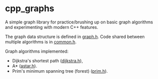 # cpp_graphs

A simple graph library for practice/brushing up on basic graph algorithms and experimenting with modern C++ features.

The graph data structure is defined in [graph.h](graph.h).
Code shared between multiple algorithms is in [common.h](common.h).

Graph algorithms implemented:
* Dijkstra's shortest path ([dijkstra.h](dijkstra.h)),
* A* ([astar.h](astar.h)).
* Prim's minimum spanning tree (forest) ([prim.h](prim.h)).
